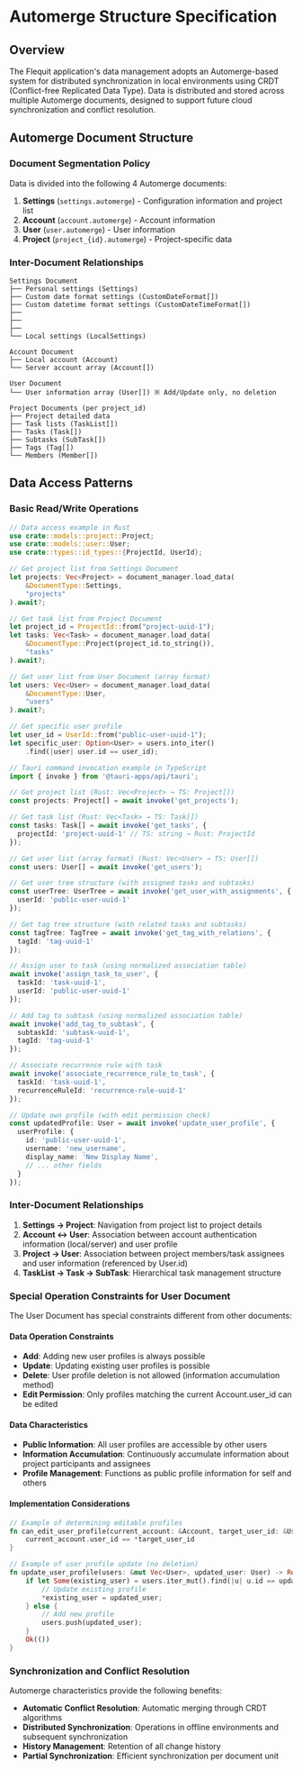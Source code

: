 # Automerge Structure Specification

## Overview

The Flequit application's data management adopts an Automerge-based system for distributed synchronization in local environments using CRDT (Conflict-free Replicated Data Type). Data is distributed and stored across multiple Automerge documents, designed to support future cloud synchronization and conflict resolution.

## Automerge Document Structure

### Document Segmentation Policy

Data is divided into the following 4 Automerge documents:

1. **Settings** (`settings.automerge`) - Configuration information and project list
2. **Account** (`account.automerge`) - Account information
3. **User** (`user.automerge`) - User information
4. **Project** (`project_{id}.automerge`) - Project-specific data

### Inter-Document Relationships

```
Settings Document
├── Personal settings (Settings)
├── Custom date format settings (CustomDateFormat[])
├── Custom datetime format settings (CustomDateTimeFormat[])
├──
├──
├──
└── Local settings (LocalSettings)

Account Document
├── Local account (Account)
└── Server account array (Account[])

User Document
└── User information array (User[]) ※ Add/Update only, no deletion

Project Documents (per project_id)
├── Project detailed data
├── Task lists (TaskList[])
├── Tasks (Task[])
├── Subtasks (SubTask[])
├── Tags (Tag[])
└── Members (Member[])
```

## Data Access Patterns

### Basic Read/Write Operations

```rust
// Data access example in Rust
use crate::models::project::Project;
use crate::models::user::User;
use crate::types::id_types::{ProjectId, UserId};

// Get project list from Settings Document
let projects: Vec<Project> = document_manager.load_data(
    &DocumentType::Settings,
    "projects"
).await?;

// Get task list from Project Document
let project_id = ProjectId::from("project-uuid-1");
let tasks: Vec<Task> = document_manager.load_data(
    &DocumentType::Project(project_id.to_string()),
    "tasks"
).await?;

// Get user list from User Document (array format)
let users: Vec<User> = document_manager.load_data(
    &DocumentType::User,
    "users"
).await?;

// Get specific user profile
let user_id = UserId::from("public-user-uuid-1");
let specific_user: Option<User> = users.into_iter()
    .find(|user| user.id == user_id);
```

```typescript
// Tauri command invocation example in TypeScript
import { invoke } from '@tauri-apps/api/tauri';

// Get project list (Rust: Vec<Project> → TS: Project[])
const projects: Project[] = await invoke('get_projects');

// Get task list (Rust: Vec<Task> → TS: Task[])
const tasks: Task[] = await invoke('get_tasks', {
  projectId: 'project-uuid-1' // TS: string → Rust: ProjectId
});

// Get user list (array format) (Rust: Vec<User> → TS: User[])
const users: User[] = await invoke('get_users');

// Get user tree structure (with assigned tasks and subtasks)
const userTree: UserTree = await invoke('get_user_with_assignments', {
  userId: 'public-user-uuid-1'
});

// Get tag tree structure (with related tasks and subtasks)
const tagTree: TagTree = await invoke('get_tag_with_relations', {
  tagId: 'tag-uuid-1'
});

// Assign user to task (using normalized association table)
await invoke('assign_task_to_user', {
  taskId: 'task-uuid-1',
  userId: 'public-user-uuid-1'
});

// Add tag to subtask (using normalized association table)
await invoke('add_tag_to_subtask', {
  subtaskId: 'subtask-uuid-1',
  tagId: 'tag-uuid-1'
});

// Associate recurrence rule with task
await invoke('associate_recurrence_rule_to_task', {
  taskId: 'task-uuid-1',
  recurrenceRuleId: 'recurrence-rule-uuid-1'
});

// Update own profile (with edit permission check)
const updatedProfile: User = await invoke('update_user_profile', {
  userProfile: {
    id: 'public-user-uuid-1',
    username: 'new_username',
    display_name: 'New Display Name',
    // ... other fields
  }
});
```

### Inter-Document Relationships

1. **Settings → Project**: Navigation from project list to project details
2. **Account ↔ User**: Association between account authentication information (local/server) and user profile
3. **Project → User**: Association between project members/task assignees and user information (referenced by User.id)
4. **TaskList → Task → SubTask**: Hierarchical task management structure

### Special Operation Constraints for User Document

The User Document has special constraints different from other documents:

#### Data Operation Constraints
- **Add**: Adding new user profiles is always possible
- **Update**: Updating existing user profiles is possible
- **Delete**: User profile deletion is not allowed (information accumulation method)
- **Edit Permission**: Only profiles matching the current Account.user_id can be edited

#### Data Characteristics
- **Public Information**: All user profiles are accessible by other users
- **Information Accumulation**: Continuously accumulate information about project participants and assignees
- **Profile Management**: Functions as public profile information for self and others

#### Implementation Considerations
```rust
// Example of determining editable profiles
fn can_edit_user_profile(current_account: &Account, target_user_id: &UserId) -> bool {
    current_account.user_id == *target_user_id
}

// Example of user profile update (no deletion)
fn update_user_profile(users: &mut Vec<User>, updated_user: User) -> Result<()> {
    if let Some(existing_user) = users.iter_mut().find(|u| u.id == updated_user.id) {
        // Update existing profile
        *existing_user = updated_user;
    } else {
        // Add new profile
        users.push(updated_user);
    }
    Ok(())
}
```

### Synchronization and Conflict Resolution

Automerge characteristics provide the following benefits:

- **Automatic Conflict Resolution**: Automatic merging through CRDT algorithms
- **Distributed Synchronization**: Operations in offline environments and subsequent synchronization
- **History Management**: Retention of all change history
- **Partial Synchronization**: Efficient synchronization per document unit

